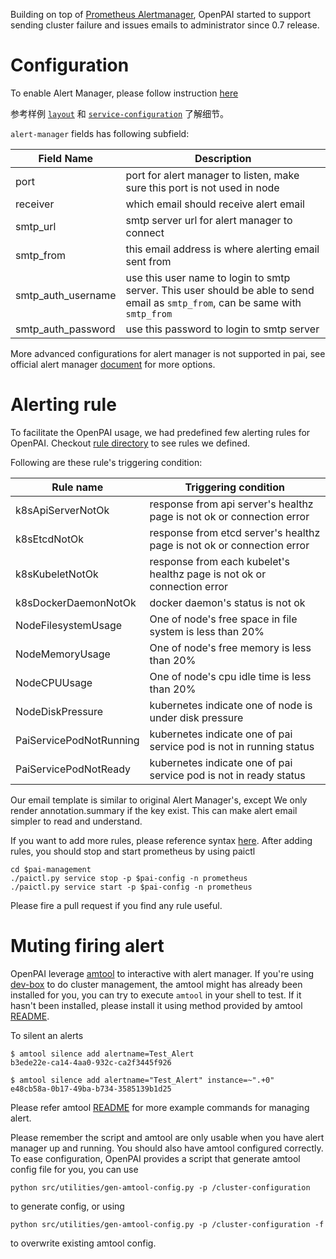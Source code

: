 Building on top of [Prometheus Alertmanager](https://prometheus.io/docs/alerting/alertmanager/), OpenPAI started to support sending cluster failure and issues emails to administrator since 0.7 release.

# Configuration

To enable Alert Manager, please follow instruction [here](../../../src/alert-manager/config/alert-manager.md)

参考样例 [`layout`](../../../examples/cluster-configuration/layout.yaml) 和 [`service-configuration`](../../../examples/cluster-configuration/services-configuration.yaml) 了解细节。

`alert-manager` fields has following subfield:

| Field Name           | Description                                                                                                                     |
| -------------------- | ------------------------------------------------------------------------------------------------------------------------------- |
| port                 | port for alert manager to listen, make sure this port is not used in node                                                       |
| receiver             | which email should receive alert email                                                                                          |
| smtp_url             | smtp server url for alert manager to connect                                                                                    |
| smtp_from            | this email address is where alerting email sent from                                                                            |
| smtp_auth_username | use this user name to login to smtp server. This user should be able to send email as `smtp_from`, can be same with `smtp_from` |
| smtp_auth_password | use this password to login to smtp server                                                                                       |

More advanced configurations for alert manager is not supported in pai, see official alert manager [document](https://prometheus.io/docs/alerting/configuration/) for more options.

# Alerting rule

To facilitate the OpenPAI usage, we had predefined few alerting rules for OpenPAI. Checkout [rule directory](../../../src/prometheus/deploy/alerting) to see rules we defined.

Following are these rule's triggering condition:

| Rule name               | Triggering condition                                                    |
| ----------------------- | ----------------------------------------------------------------------- |
| k8sApiServerNotOk       | response from api server's healthz page is not ok or connection error   |
| k8sEtcdNotOk            | response from etcd server's healthz page is not ok or connection error  |
| k8sKubeletNotOk         | response from each kubelet's healthz page is not ok or connection error |
| k8sDockerDaemonNotOk    | docker daemon's status is not ok                                        |
| NodeFilesystemUsage     | One of node's free space in file system is less than 20%                |
| NodeMemoryUsage         | One of node's free memory is less than 20%                              |
| NodeCPUUsage            | One of node's cpu idle time is less than 20%                            |
| NodeDiskPressure        | kubernetes indicate one of node is under disk pressure                  |
| PaiServicePodNotRunning | kubernetes indicate one of pai service pod is not in running status     |
| PaiServicePodNotReady   | kubernetes indicate one of pai service pod is not in ready status       |

Our email template is similar to original Alert Manager's, except We only render annotation.summary if the key exist. This can make alert email simpler to read and understand.

If you want to add more rules, please reference syntax [here](https://prometheus.io/docs/prometheus/latest/configuration/alerting_rules/). After adding rules, you should stop and start prometheus by using paictl

    cd $pai-management
    ./paictl.py service stop -p $pai-config -n prometheus
    ./paictl.py service start -p $pai-config -n prometheus
    

Please fire a pull request if you find any rule useful.

# Muting firing alert

OpenPAI leverage [amtool](https://github.com/prometheus/alertmanager#amtool) to interactive with alert manager. If you're using [dev-box](../pai-management/doc/customized-configuration.md) to do cluster management, the amtool might has already been installed for you, you can try to execute `amtool` in your shell to test. If it hasn't been installed, please install it using method provided by amtool [README](https://github.com/prometheus/alertmanager#install-1).

To silent an alerts

    $ amtool silence add alertname=Test_Alert
    b3ede22e-ca14-4aa0-932c-ca2f3445f926
    
    $ amtool silence add alertname="Test_Alert" instance=~".+0"
    e48cb58a-0b17-49ba-b734-3585139b1d25
    

Please refer amtool [README](https://github.com/prometheus/alertmanager#examples) for more example commands for managing alert.

Please remember the script and amtool are only usable when you have alert manager up and running. You should also have amtool configured correctly. To ease configuration, OpenPAI provides a script that generate amtool config file for you, you can use

    python src/utilities/gen-amtool-config.py -p /cluster-configuration
    

to generate config, or using

    python src/utilities/gen-amtool-config.py -p /cluster-configuration -f
    

to overwrite existing amtool config.